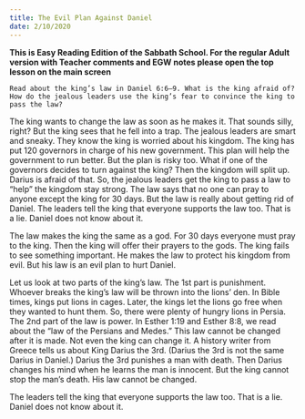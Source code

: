```yaml
---
title: The Evil Plan Against Daniel
date: 2/10/2020
---
```


 **This is Easy Reading Edition of the Sabbath School. For the regular Adult version with Teacher comments and EGW notes please open the top lesson on the main screen** 

`Read about the king’s law in Daniel 6:6–9. What is the king afraid of? How do the jealous leaders use the king’s fear to convince the king to pass the law?`

The king wants to change the law as soon as he makes it. That sounds silly, right? But the king sees that he fell into a trap. The jealous leaders are smart and sneaky. They know the king is worried about his kingdom. The king has put 120 governors in charge of his new government. This plan will help the government to run better. But the plan is risky too. What if one of the governors decides to turn against the king? Then the kingdom will split up. Darius is afraid of that. So, the jealous leaders get the king to pass a law to “help” the kingdom stay strong. The law says that no one can pray to anyone except the king for 30 days. But the law is really about getting rid of Daniel. The leaders tell the king that everyone supports the law too. That is a lie. Daniel does not know about it.

The law makes the king the same as a god. For 30 days everyone must pray to the king. Then the king will offer their prayers to the gods. The king fails to see something important. He makes the law to protect his kingdom from evil. But his law is an evil plan to hurt Daniel.

Let us look at two parts of the king’s law. The 1st part is punishment. Whoever breaks the king’s law will be thrown into the lions’ den. In Bible times, kings put lions in cages. Later, the kings let the lions go free when they wanted to hunt them. So, there were plenty of hungry lions in Persia. The 2nd part of the law is power. In Esther 1:19 and Esther 8:8, we read about the “law of the Persians and Medes.” This law cannot be changed after it is made. Not even the king can change it. A history writer from Greece tells us about King Darius the 3rd. (Darius the 3rd is not the same Darius in Daniel.) Darius the 3rd punishes a man with death. Then Darius changes his mind when he learns the man is innocent. But the king cannot stop the man’s death. His law cannot be changed.

The leaders tell the king that everyone supports the law too. That is a lie. Daniel does not know about it.
